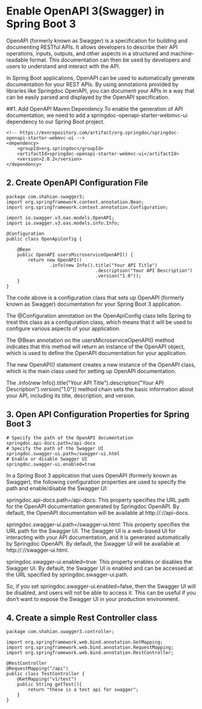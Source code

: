 # Enable OpenAPI 3(Swagger) in Spring Boot 3
OpenAPI (formerly known as Swagger) is a specification for building and documenting RESTful APIs. It allows developers to describe their API operations, inputs, outputs, and other aspects in a structured and machine-readable format. This documentation can then be used by developers and users to understand and interact with the API.

In Spring Boot applications, OpenAPI can be used to automatically generate documentation for your REST APIs. By using annotations provided by libraries like Springdoc OpenAPI, you can document your APIs in a way that can be easily parsed and displayed by the OpenAPI specification.

##1. Add OpenAPI Maven Dependency
To enable the generation of API documentation, we need to add a springdoc-openapi-starter-webmvc-ui dependency to our Spring Boot project.

```
<!-- https://mvnrepository.com/artifact/org.springdoc/springdoc-openapi-starter-webmvc-ui -->
<dependency>
    <groupId>org.springdoc</groupId>
    <artifactId>springdoc-openapi-starter-webmvc-ui</artifactId>
    <version>2.0.2</version>
</dependency>
```
## 2. Create OpenAPI Configuration File
```
package com.shahian.swagger3;
import org.springframework.context.annotation.Bean;
import org.springframework.context.annotation.Configuration;

import io.swagger.v3.oas.models.OpenAPI;
import io.swagger.v3.oas.models.info.Info;

@Configuration
public class OpenApiConfig {

    @Bean
    public OpenAPI usersMicroserviceOpenAPI() {
        return new OpenAPI()
                .info(new Info().title("Your API Title")
                                 .description("Your API Description")
                                 .version("1.0"));
    }
}
```
The code above is a configuration class that sets up OpenAPI (formerly known as Swagger) documentation for your Spring Boot 3 application.

The @Configuration annotation on the OpenApiConfig class tells Spring to treat this class as a configuration class, which means that it will be used to configure various aspects of your application.

The @Bean annotation on the usersMicroserviceOpenAPI() method indicates that this method will return an instance of the OpenAPI object, which is used to define the OpenAPI documentation for your application.

The new OpenAPI() statement creates a new instance of the OpenAPI class, which is the main class used for setting up OpenAPI documentation.

The .info(new Info().title("Your API Title").description("Your API Description").version("1.0")) method chain sets the basic information about your API, including its title, description, and version.

## 3. Open API Configuration Properties for Spring Boot 3

```
# Specify the path of the OpenAPI documentation
springdoc.api-docs.path=/api-docs
# Specify the path of the Swagger UI
springdoc.swagger-ui.path=/swagger-ui.html
# Enable or disable Swagger UI
springdoc.swagger-ui.enabled=true
```
In a Spring Boot 3 application that uses OpenAPI (formerly known as Swagger), the following configuration properties are used to specify the path and enable/disable the Swagger UI:

springdoc.api-docs.path=/api-docs: This property specifies the URL path for the OpenAPI documentation generated by Springdoc OpenAPI. By default, the OpenAPI documentation will be available at http://<hostname>:<port>/<context-path>/api-docs.

springdoc.swagger-ui.path=/swagger-ui.html: This property specifies the URL path for the Swagger UI. The Swagger UI is a web-based UI for interacting with your API documentation, and it is generated automatically by Springdoc OpenAPI. By default, the Swagger UI will be available at http://<hostname>:<port>/<context-path>/swagger-ui.html.

springdoc.swagger-ui.enabled=true: This property enables or disables the Swagger UI. By default, the Swagger UI is enabled and can be accessed at the URL specified by springdoc.swagger-ui.path.

So, if you set springdoc.swagger-ui.enabled=false, then the Swagger UI will be disabled, and users will not be able to access it. This can be useful if you don’t want to expose the Swagger UI in your production environment.

## 4. Create a simple Rest Controller class
```
package com.shahian.swagger3.controller;

import org.springframework.web.bind.annotation.GetMapping;
import org.springframework.web.bind.annotation.RequestMapping;
import org.springframework.web.bind.annotation.RestController;

@RestController
@RequestMapping("/api")
public class TestController {
    @GetMapping("v1/test")
    public String getTest(){
        return "these is a test api for swagger";
    }
}
```

